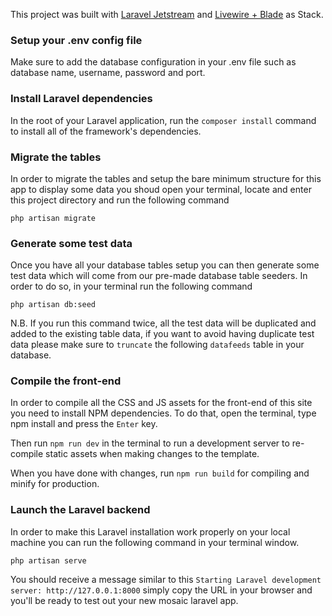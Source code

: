 This project was built with [Laravel Jetstream](https://jetstream.laravel.com/) and [Livewire + Blade](https://jetstream.laravel.com/2.x/introduction.html#livewire-blade) as Stack.

### Setup your .env config file

Make sure to add the database configuration in your .env file such as database name, username, password and port.

### Install Laravel dependencies

In the root of your Laravel application, run the `composer install` command to install all of the framework's dependencies.

### Migrate the tables

In order to migrate the tables and setup the bare minimum structure for this app
to display some data you shoud open your terminal, locate and enter this project
directory and run the following command

`php artisan migrate`

### Generate some test data

Once you have all your database tables setup you can then generate some test data
which will come from our pre-made database table seeders.
In order to do so, in your terminal run the following command

`php artisan db:seed`

N.B. If you run this command twice, all the test data will be duplicated and added to the existing table data, if you want to avoid having duplicate test data please
make sure to `truncate` the following `datafeeds` table in your database.

### Compile the front-end

In order to compile all the CSS and JS assets for the front-end of this site you need to install NPM dependencies. To do that, open the terminal, type npm install and press the `Enter` key.

Then run `npm run dev` in the terminal to run a development server to re-compile static assets when making changes to the template.

When you have done with changes, run `npm run build` for compiling and minify for production.

### Launch the Laravel backend

In order to make this Laravel installation work properly on your local machine you
can run the following command in your terminal window.

`php artisan serve`

You should receive a message similar to this
`Starting Laravel development server: http://127.0.0.1:8000` simply copy the URL
in your browser and you'll be ready to test out your new mosaic laravel app.
